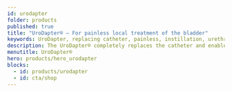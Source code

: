 ```yaml
---
id: urodapter
folder: products
published: true
title: "UroDapter® – For painless local treatment of the bladder"
keywords: UroDapter, replacing catheter, painless, instillation, urethra, bladder, local treatment, pain-free
description: The UroDapter® completely replaces the catheter and enables painless bladder instillation. With UroDapter®, any solution can be instilled into the bladder.
menutitle: UroDapter®
hero: products/hero_urodapter
blocks:
  - id: products/urodapter
  - id: cta/shop
---
```

